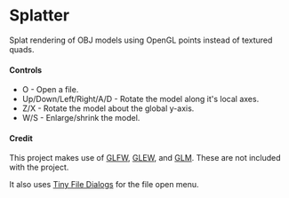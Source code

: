 # Splatter
Splat rendering of OBJ models using OpenGL points instead of textured quads.

<h4>Controls</h4>
<ul>
<li>O - Open a file.
<li>Up/Down/Left/Right/A/D - Rotate the model along it's local axes.
<li>Z/X - Rotate the model about the global y-axis.
<li>W/S - Enlarge/shrink the model.
</ul>

<h4>Credit</h4>
This project makes use of <a href="http://www.glfw.org/">GLFW</a>, <a href="http://glew.sourceforge.net/">GLEW</a>, and <a href="http://glm.g-truc.net/0.9.6/index.html">GLM</a>. These are not included with the project.

It also uses <a href="http://sourceforge.net/projects/tinyfiledialogs/">Tiny File Dialogs</a> for the file open menu.

